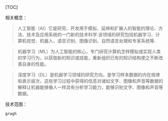 [TOC]



相关概念：

>  人工智能（AI）它是研究、开发用于模拟、延伸和扩展人的智能的理论、方法、技术及应用系统的一门新的技术科学.该领域的研究包括机器学习、计算机视觉、机器人、语言识别、图像识别、自然语言处理和专家系统等.
>

>  机器学习（ML）为人工智能的核心，专门研究计算机怎样模拟或实现人类的学习行为，以获取新的知识或技能，重新组织已有的知识结构使之不断改善自身的性能。

> 深度学习（DL）是机器学习领域的研究方向，是学习样本数据的内在规律和表示层次，这些学习过程中获得的信息对诸如文字、图像和声音等数据的解释让机器能够像人一样具有分析学习能力，能够识别文字、图像和声音等数据。

技术范围：

```mermaid
gragh

```



